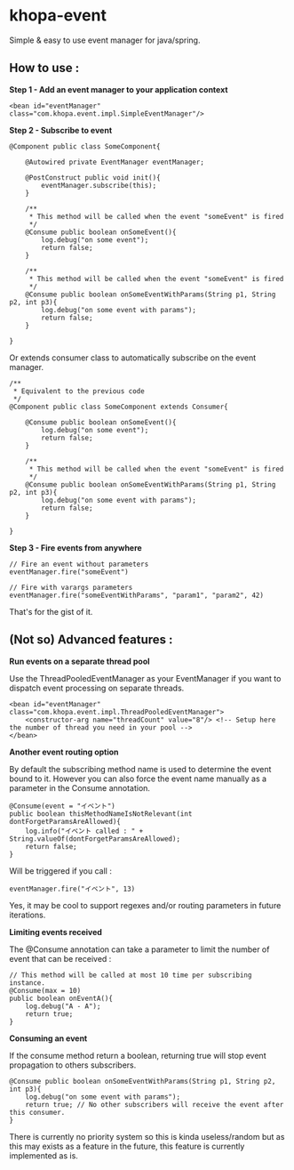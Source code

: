 khopa-event
===========

Simple & easy to use event manager for java/spring. 

How to use :
------------

**Step 1 - Add an event manager to your application context**

```
<bean id="eventManager" class="com.khopa.event.impl.SimpleEventManager"/>
```

**Step 2 - Subscribe to event**

```
@Component public class SomeComponent{

    @Autowired private EventManager eventManager;

    @PostConstruct public void init(){
        eventManager.subscribe(this);
    }

    /**
     * This method will be called when the event "someEvent" is fired
     */
    @Consume public boolean onSomeEvent(){
        log.debug("on some event");
        return false;
    }
    
    /**
     * This method will be called when the event "someEvent" is fired
     */
    @Consume public boolean onSomeEventWithParams(String p1, String p2, int p3){
        log.debug("on some event with params");
        return false;
    }

}

```

Or extends consumer class to automatically subscribe on the event manager.

```
/**
 * Equivalent to the previous code
 */
@Component public class SomeComponent extends Consumer{

    @Consume public boolean onSomeEvent(){
        log.debug("on some event");
        return false;
    }
    
    /**
     * This method will be called when the event "someEvent" is fired
     */
    @Consume public boolean onSomeEventWithParams(String p1, String p2, int p3){
        log.debug("on some event with params");
        return false;
    }

}
```

**Step 3 - Fire events from anywhere**

```
// Fire an event without parameters
eventManager.fire("someEvent")

// Fire with varargs parameters
eventManager.fire("someEventWithParams", "param1", "param2", 42)
```

That's for the gist of it.

(Not so) Advanced features :
----------------------------

**Run events on a separate thread pool**

Use the ThreadPooledEventManager as your EventManager if you want to dispatch event processing on separate threads.

```
<bean id="eventManager" class="com.khopa.event.impl.ThreadPooledEventManager">
    <constructor-arg name="threadCount" value="8"/> <!-- Setup here the number of thread you need in your pool -->
</bean>
```

**Another event routing option**

By default the subscribing method name is used to determine the event bound to it. However you can also force the event name manually as a parameter in the Consume annotation.

```
@Consume(event = "イベント")
public boolean thisMethodNameIsNotRelevant(int dontForgetParamsAreAllowed){
    log.info("イベント called : " + String.valueOf(dontForgetParamsAreAllowed);
    return false;
}
```

Will be triggered if you call :

```
eventManager.fire("イベント", 13)
```

Yes, it may be cool to support regexes and/or routing parameters in future iterations.

**Limiting events received**

The @Consume annotation can take a parameter to limit the number of event that can be received :

```
// This method will be called at most 10 time per subscribing instance.
@Consume(max = 10)
public boolean onEventA(){
    log.debug("A - A");
    return true;
}
```

**Consuming an event**

If the consume method return a boolean, returning true will stop event propagation to others subscribers.

```
@Consume public boolean onSomeEventWithParams(String p1, String p2, int p3){
    log.debug("on some event with params");
    return true; // No other subscribers will receive the event after this consumer.
}
```

There is currently no priority system so this is kinda useless/random but as this may exists as a feature in the future, this feature is currently implemented as is.











